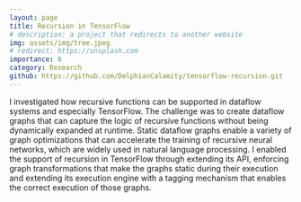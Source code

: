 ```yaml
---
layout: page
title: Recursion in TensorFlow
# description: a project that redirects to another website
img: assets/img/tree.jpeg
# redirect: https://unsplash.com
importance: 6
category: Research
github: https://github.com/DelphianCalamity/tensorflow-recursion.git
---
```


I investigated how recursive functions can be supported in dataflow systems and especially TensorFlow. The challenge was to create dataflow graphs that can capture the logic of recursive functions without being dynamically expanded at runtime. Static dataflow graphs enable a variety of graph optimizations that can accelerate the training of recursive neural networks, which are widely used in natural language processing.
I enabled the support of recursion in TensorFlow through extending its API, enforcing graph transformations that make the graphs static during their execution and extending its execution engine with a tagging mechanism that enables the correct execution of those graphs.
